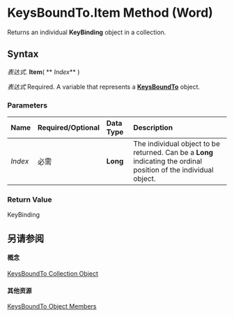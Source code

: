 
# KeysBoundTo.Item Method (Word)

Returns an individual  **KeyBinding** object in a collection.


## Syntax

 _表达式_. **Item**( ** _Index_** )

 _表达式_ Required. A variable that represents a **[KeysBoundTo](63ed40e5-8223-78d6-c90a-bf6be8a2fbf6.md)** object.


### Parameters



|**Name**|**Required/Optional**|**Data Type**|**Description**|
|:-----|:-----|:-----|:-----|
| _Index_|必需|**Long**|The individual object to be returned. Can be a  **Long** indicating the ordinal position of the individual object.|

### Return Value

KeyBinding


## 另请参阅


#### 概念


[KeysBoundTo Collection Object](63ed40e5-8223-78d6-c90a-bf6be8a2fbf6.md)
#### 其他资源


[KeysBoundTo Object Members](http://msdn.microsoft.com/library/c46ff321-727e-4a96-11df-9fae3d5a0ba5%28Office.15%29.aspx)